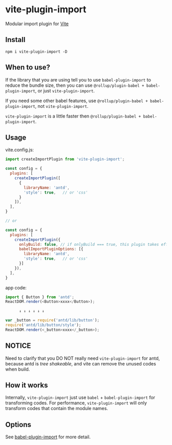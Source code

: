 # vite-plugin-import
Modular import plugin for  [Vite](https://github.com/vitejs/vite)

## Install
```
npm i vite-plugin-import -D
```

## When to use?

If the library that you are using tell you to use `babel-plugin-import` to reduce the bundle size, then you can use `@rollup/plugin-babel + babel-plugin-import`, or just `vite-plugin-import`.

If you need some other babel features, use `@rollup/plugin-babel + babel-plugin-import`, not `vite-plugin-import`.

`vite-plugin-import` is a little faster then `@rollup/plugin-babel + babel-plugin-import`.

## Usage
vite.config.js:

```javascript
import createImportPlugin from 'vite-plugin-import';

const config = {
  plugins: [
    createImportPlugin([
      {
        libraryName: 'antd',
        'style': true,   // or 'css'
      }
    ]),
  ],
}

// or

const config = {
  plugins: [
    createImportPlugin({
      onlyBuild: false, // if onlyBuild === true, this plugin takes effect only in vite build mode; onlyBuild's default value is true.
      babelImportPluginOptions: [{
        libraryName: 'antd',
        'style': true,   // or 'css'
      }]
    }),
  ],
}
```

app code:
```javascript
import { Button } from 'antd';
ReactDOM.render(<Button>xxxx</Button>);

      ↓ ↓ ↓ ↓ ↓ ↓

var _button = require('antd/lib/button');
require('antd/lib/button/style');
ReactDOM.render(<_button>xxxx</_button>);
```

## NOTICE
Need to clarify that you DO NOT really need `vite-plugin-import` for antd, because antd is _tree shakeable_, and vite can remove the unused codes when build.

## How it works
Internally, `vite-plugin-import` just use `babel` + `babel-plugin-import` for transforming codes.
For performance, `vite-plugin-import` will only transform codes that contain the module names.

## Options

See [babel-plugin-import](https://github.com/ant-design/babel-plugin-import) for more detail.

